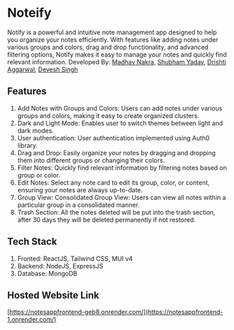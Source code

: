 # Noteify
Notify is a powerful and intuitive note management app designed to help you organize your notes efficiently. With features like adding notes under various groups and colors, drag and drop functionality, and advanced filtering options, Notify makes it easy to manage your notes and quickly find relevant information.
Developed By: [Madhav Nakra](https://github.com/Madddynaks), [Shubham Yadav](https://github.com/Shubham-Yadav14), [Drishti Aggarwal](https://github.com/DrishtiiAggarwal), [Devesh Singh](https://github.com/DeveshSingh2929)

## Features
1. Add Notes with Groups and Colors: Users can add notes under various groups and colors, making it easy to create organized clusters.
2. Dark and Light Mode: Enables user to switch themes between light and dark modes.
3. User authentication: User authentication implemented using Auth0 library.
4. Drag and Drop: Easily organize your notes by dragging and dropping them into different groups or changing their colors.
5. Filter Notes: Quickly find relevant information by filtering notes based on group or color.
6. Edit Notes: Select any note card to edit its group, color, or content, ensuring your notes are always up-to-date.
7. Group View: Consolidated Group View: Users can view all notes within a particular group in a consolidated manner.
8. Trash Section: All the notes deleted will be put into the trash section, after 30 days they will be deleted permanently if not restored.

## Tech Stack
1. Fronted: ReactJS, Tailwind CSS, MUI v4
2. Backend: NodeJS, ExpressJS
3. Database: MongoDB


## Hosted Website Link
[https://notesappfrontend-geb8.onrender.com/](https://notesappfrontend-1.onrender.com/)



